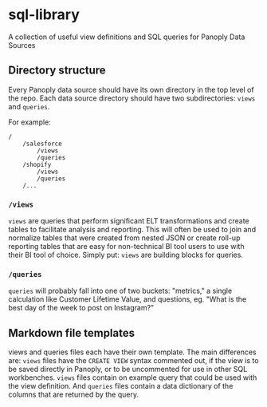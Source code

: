 # sql-library
A collection of useful view definitions and SQL queries for Panoply Data Sources

## Directory structure
Every Panoply data source should have its own directory in the top level of the repo. Each data source directory should have two subdirectories: `views` and `queries`.

For example:
```
/
    /salesforce
        /views
        /queries
    /shopify
        /views
        /queries
    /...
```

### `/views`
`views` are queries that perform significant ELT transformations and create tables to facilitate analysis and reporting. This will often be used to join and normalize tables that were created from nested JSON or create roll-up reporting tables that are easy for non-technical BI tool users to use with their BI tool of choice. Simply put: `views` are building blocks for queries.

### `/queries`
`queries` will probably fall into one of two buckets: "metrics," a single calculation like Customer Lifetime Value, and questions, eg. "What is the best day of the week to post on Instagram?”

## Markdown file templates
views and queries files each have their own template. The main differences are: `views` files have the `CREATE VIEW` syntax commented out, if the view is to be saved directly in Panoply, or to be uncommented for use in other SQL workbenches. `views` files contain on example query that could be used with the view definition. And `queries` files contain a data dictionary of the columns that are returned by the query.
